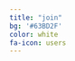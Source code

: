 ```yaml
---
title: "join"
bg: '#63BD2F'
color: white
fa-icon: users
---
```


<p id="sent"></p>

<script type="text/javascript">
  var hash = window.location.hash.substr(1);
  if (hash == 'sent') {
    document.getElementById("sent").innerHTML = 'Thank you for contacting us!';
  } else {
    document.getElementById("sent").innerHTML = "<form action='https://getsimpleform.com/messages?form_api_token=577e18e3c46aa7071a2c4bdbfe67c46b' method='post'>\
      <input type='hidden' name='redirect_to' value='http://memair.com/#sent' />\
      name:<br>\
      <input name='name' type='text' style='color: #101010; width:100%'/><br>\
      email:<br>\
      <input name='email' type='text' style='color: #101010; width:100%'/><br>\
      message:<br>\
      <textarea name='message' style='color: #101010; width:100%'></textarea><br>\
      <input type='submit' value='Send' style='color: #A0A0A0;'/>\
    </form>";
  }
</script>
